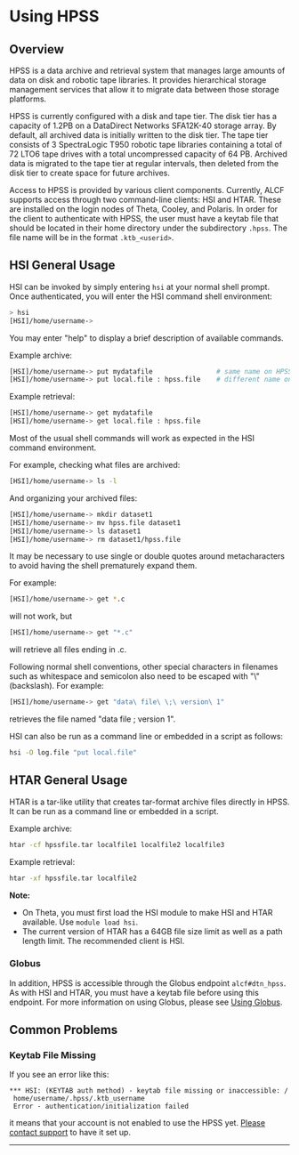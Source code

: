 # Using HPSS
## Overview

HPSS is a data archive and retrieval system that manages large amounts of data on disk and robotic tape libraries. It provides hierarchical storage management services that allow it to migrate data between those storage platforms.

HPSS is currently configured with a disk and tape tier. The disk tier has a capacity of 1.2PB on a DataDirect Networks SFA12K-40 storage array. By default, all archived data is initially written to the disk tier. The tape tier consists of 3 SpectraLogic T950 robotic tape libraries containing a total of 72 LTO6 tape drives with a total uncompressed capacity of 64 PB. Archived data is migrated to the tape tier at regular intervals, then deleted from the disk tier to create space for future archives.

Access to HPSS is provided by various client components. Currently, ALCF supports access through two command-line clients: HSI and HTAR. These are installed on the login nodes of Theta, Cooley, and Polaris. In order for the client to authenticate with HPSS, the user must have a keytab file that should be located in their home directory under the subdirectory `.hpss`. The file name will be in the format `.ktb_<userid>`.

## HSI General Usage

HSI can be invoked by simply entering `hsi` at your normal shell prompt. Once authenticated, you will enter the HSI command shell environment:
```bash
> hsi
[HSI]/home/username->
```

You may enter "help" to display a brief description of available commands.

Example archive:
```bash
[HSI]/home/username-> put mydatafile                # same name on HPSS
[HSI]/home/username-> put local.file : hpss.file    # different name on HPSS
```

Example retrieval:
```bash
[HSI]/home/username-> get mydatafile
[HSI]/home/username-> get local.file : hpss.file
```

Most of the usual shell commands will work as expected in the HSI command environment.

For example, checking what files are archived:
```bash
[HSI]/home/username-> ls -l
```

And organizing your archived files:
```bash
[HSI]/home/username-> mkdir dataset1
[HSI]/home/username-> mv hpss.file dataset1
[HSI]/home/username-> ls dataset1
[HSI]/home/username-> rm dataset1/hpss.file
```

It may be necessary to use single or double quotes around metacharacters to avoid having the shell prematurely expand them.

For example:
```bash
[HSI]/home/username-> get *.c
```
will not work, but
```bash
[HSI]/home/username-> get "*.c"
```
will retrieve all files ending in .c.

Following normal shell conventions, other special characters in filenames such as whitespace and semicolon also need to be escaped with "\\" (backslash). For example:
```bash
[HSI]/home/username-> get "data\ file\ \;\ version\ 1"
```
retrieves the file named "data file ; version 1".

HSI can also be run as a command line or embedded in a script as follows:
```bash
hsi -O log.file "put local.file"
```

## HTAR General Usage
HTAR is a tar-like utility that creates tar-format archive files directly in HPSS. It can be run as a command line or embedded in a script.

Example archive:
```bash
htar -cf hpssfile.tar localfile1 localfile2 localfile3
```

Example retrieval:
```bash
htar -xf hpssfile.tar localfile2
```

**Note:**
- On Theta, you must first load the HSI module to make HSI and HTAR available. Use `module load hsi`.
- The current version of HTAR has a 64GB file size limit as well as a path length limit. The recommended client is HSI.

### Globus
In addition, HPSS is accessible through the Globus endpoint `alcf#dtn_hpss`. As with HSI and HTAR, you must have a keytab file before using this endpoint. For more information on using Globus, please see [Using Globus](#).

## Common Problems
### Keytab File Missing
If you see an error like this:
```
*** HSI: (KEYTAB auth method) - keytab file missing or inaccessible: /
 home/username/.hpss/.ktb_username
 Error - authentication/initialization failed
```
it means that your account is not enabled to use the HPSS yet. [Please contact support](mailto:support@alcf.anl.gov) to have it set up.

---